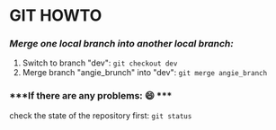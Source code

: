 # **GIT HOWTO**

### ***Merge one local branch into another local branch:***

1. Switch to branch "dev": `git checkout dev`
2. Merge branch "angie_brunch" into "dev": `git merge angie_branch`

### ***If there are any problems: 😄 ***
check the state of the repository first: `git status`
